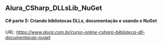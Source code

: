 ## Alura_CSharp_DLLsLib_NuGet
#### C# parte 5: Criando bibliotecas DLLs, documentação e usando o NuGet
######  URL: https://www.alura.com.br/curso-online-csharp-biblioteca-dll-documentacao-nuget
